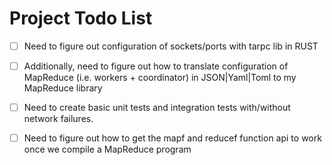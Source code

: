 # Project Todo List
- [ ] Need to figure out configuration of sockets/ports with tarpc lib in RUST
- [ ] Additionally, need to figure out how to translate configuration of MapReduce (i.e. workers + coordinator) in JSON|Yaml|Toml to my MapReduce library
- [ ] Need to create basic unit tests and integration tests with/without network failures. 
- [ ] Need to figure out how to get the mapf and reducef function api to work once we compile a MapReduce program

